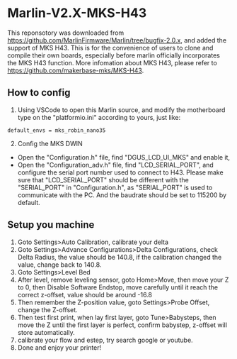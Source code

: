 # Marlin-V2.X-MKS-H43
This reponsotory was downloaded from https://github.com/MarlinFirmware/Marlin/tree/bugfix-2.0.x, and added the support of MKS H43. This is for the convenience of users to clone and compile their own boards, especially before marlin officially incorporates the MKS H43 function. More infomation about MKS H43, please refer to https://github.com/makerbase-mks/MKS-H43.

## How to config
1. Using VSCode to open this Marlin source, and modify the motherboard type on the "platformio.ini" according to yours, just like:
```
default_envs = mks_robin_nano35
```
2. Config the MKS DWIN
- Open the "Configuration.h" file, find "DGUS_LCD_UI_MKS" and enable it,
- Open the "Configuration_adv.h" file, find "LCD_SERIAL_PORT", and configure the serial port number used to connect to H43. Please make sure that "LCD_SERIAL_PORT" should be different with the "SERIAL_PORT" in "Configuration.h", as "SERIAL_PORT" is used to communicate with the PC. And the baudrate should be set to 115200 by default.

## Setup you machine
1. Goto Settings>Auto Calibration, calibrate your delta
2. Goto Settings>Advance Configurations>Delta Configurations, check Delta Radius, the value should be 140.8, if the calibration changed the value, change back to 140.8.
3. Goto Settings>Level Bed
4. After level, remove leveling sensor, goto Home>Move, then move your Z to 0, then Disable Software Endstop, move carefully until it reach the correct z-offset, value should be around -16.8
5. Then remember the Z-position value, goto Settings>Probe Offset, change the Z-offset.
6. Then test first print, when lay first layer, goto Tune>Babysteps, then move the Z until the first layer is perfect, confirm babystep, z-offset will store automatically.
7. calibrate your flow and estep, try search google or youtube.
8. Done and enjoy your printer!
